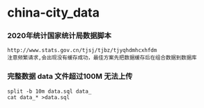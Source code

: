 # china-city_data
### 2020年统计国家统计局数据脚本
```
http://www.stats.gov.cn/tjsj/tjbz/tjyqhdmhcxhfdm
注意频繁请求,会出现没有缓存成功，最佳方案先把数据缓存后在组合数据到数据库

```
### 完整数据 data 文件超过100M 无法上传
```
split -b 10m data.sql data_
cat data_* >data.sql
```